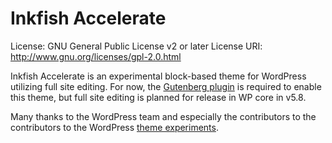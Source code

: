 # Inkfish Accelerate

License: GNU General Public License v2 or later
License URI: http://www.gnu.org/licenses/gpl-2.0.html

Inkfish Accelerate is an experimental block-based theme for WordPress utilizing
full site editing. For now, the [Gutenberg plugin](https://github.com/WordPress/gutenberg)
is required to enable this theme, but full site editing is planned for release 
in WP core in v5.8.

Many thanks to the WordPress team and especially the contributors to the 
contributors to the WordPress [theme experiments](https://github.com/WordPress/theme-experiments).

